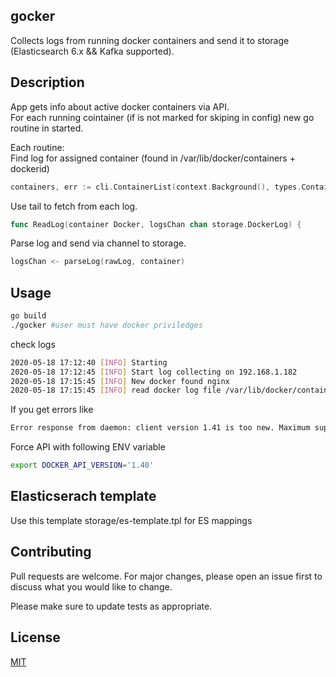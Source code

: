 ## gocker

Collects logs from running docker containers and send it to storage (Elasticsearch 6.x && Kafka supported).

## Description
App  gets info about active docker containers via API.   
For each running cointainer (if is not marked for skiping in config) new go routine in started.

Each routine:  
Find log for assigned container (found in /var/lib/docker/containers + dockerid)  
```go
containers, err := cli.ContainerList(context.Background(), types.ContainerListOptions{})
```  
Use tail to fetch from each log.  

```go
func ReadLog(container Docker, logsChan chan storage.DockerLog) {
```  

Parse log and send via channel to storage.  
```go
logsChan <- parseLog(rawLog, container)
``` 

## Usage
```bash
go build
./gocker #user must have docker priviledges 
```

check logs

```bash
2020-05-18 17:12:40 [INFO] Starting
2020-05-18 17:12:45 [INFO] Start log collecting on 192.168.1.182
2020-05-18 17:15:45 [INFO] New docker found nginx
2020-05-18 17:15:45 [INFO] read docker log file /var/lib/docker/containers/d9789310fddb3d2c75c087d3ca68bfff4ae92166e5159b2dab0777a4f85e1bf3/d9789310fddb3d2c75c087d3ca68bfff4ae92166e5159b2dab0777a4f85e1bf3-json.log
```

If you get errors like  
```bash
Error response from daemon: client version 1.41 is too new. Maximum supported API version is 1.40
```
Force API with following ENV variable

```bash
export DOCKER_API_VERSION='1.40'
```
## Elasticserach template

Use this template storage/es-template.tpl for ES mappings

## Contributing
Pull requests are welcome. For major changes, please open an issue first to discuss what you would like to change.

Please make sure to update tests as appropriate.

## License
[MIT](https://choosealicense.com/licenses/mit/)
